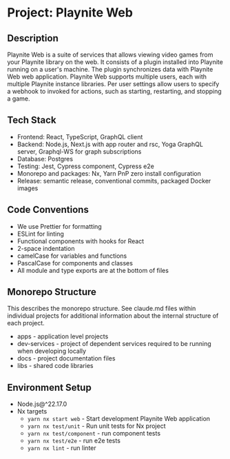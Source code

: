 # Project: Playnite Web

## Description

Playnite Web is a suite of services that allows viewing video games from your Playnite library on the web. It consists of a plugin installed into Playnite running on a user's machine. The plugin synchronizes data with Playnite Web web application. Playnite Web supports multiple users, each with multiple Playnite instance libraries. Per user settings allow users to specify a webhook to invoked for actions, such as starting, restarting, and stopping a game.

## Tech Stack

- Frontend: React, TypeScript, GraphQL client
- Backend: Node.js, Next.js with app router and rsc, Yoga GraphQL server, Graphql-WS for graph subscriptions
- Database: Postgres
- Testing: Jest, Cypress component, Cypress e2e
- Monorepo and packages: Nx, Yarn PnP zero install configuration
- Release: semantic release, conventional commits, packaged Docker images

## Code Conventions

- We use Prettier for formatting
- ESLint for linting
- Functional components with hooks for React
- 2-space indentation
- camelCase for variables and functions
- PascalCase for components and classes
- All module and type exports are at the bottom of files

## Monorepo Structure

This describes the monorepo structure. See claude.md files within individual projects for additional information about the internal structure of each project.

- apps - application level projects
- dev-services - project of dependent services required to be running when developing locally
- docs - project documentation files
- libs - shared code libraries

## Environment Setup

- Node.js@^22.17.0
- Nx targets
  - `yarn nx start web` - Start development Playnite Web application
  - `yarn nx test/unit` - Run unit tests for Nx project
  - `yarn nx test/component` - run component tests
  - `yarn nx test/e2e` - run e2e tests
  - `yarn nx lint` - run linter
